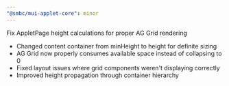 ```yaml
---
"@smbc/mui-applet-core": minor
---
```


Fix AppletPage height calculations for proper AG Grid rendering

- Changed content container from minHeight to height for definite sizing
- AG Grid now properly consumes available space instead of collapsing to 0
- Fixed layout issues where grid components weren't displaying correctly
- Improved height propagation through container hierarchy
